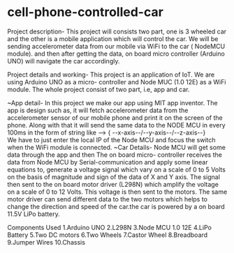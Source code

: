# cell-phone-controlled-car

Project description-
   This project will consists two part, one is 3 wheeled car and the other is a mobile application which will control the car. We will be sending accelerometer data from our mobile via WiFi to the car ( NodeMCU module). and then after getting the data, on board micro controller (Arduino UNO) will navigate the car accordingly.

Project details and working-
  This project is an application of IoT. We are using Arduino UNO as a micro- controller and Node MUC (1.0 12E) as a WiFi module. The whole project consist of two part, i.e, app and car.

~App detail-
In this project we make our app using MIT app inventor. The app is design such as, it will fetch accelerometer data from the accelerometer sensor of our mobile phone and print it on the screen of the phone. Along with that it will send the same data to the NODE MCU in every 100ms in the form of string like -->
{ --x-axis--/--y-axis--/--z-axis--}  
   We have to just enter the local IP of the Node MCU and focus the switch when the WiFi module is connected.
~Car Details-
Node MCU will get some data through the app and then The on board micro- controller receives the data from Node MCU by Serial-communication and apply some linear equations to, generate a voltage signal which vary on a scale of 0 to 5 Volts on the basis of magnitude and sign of the data of X and Y axis. The signal then sent to the on board motor driver (L298N) which amplify the voltage on a scale of 0 to 12 Volts. This voltage is then sent to the motors. The same motor driver can send different data to the two motors which helps to change the direction and speed of the car.the car is powered by a on board 11.5V LiPo battery.

Components Used
1.Arduino UNO
2.L298N
3.Node MCU 1.0 12E
4.LiPo Battery
5.Two DC motors
6.Two Wheels
7.Castor Wheel 
8.Breadboard
9.Jumper Wires
10.Chassis


